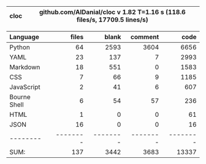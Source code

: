 cloc|github.com/AlDanial/cloc v 1.82  T=1.16 s (118.6 files/s, 17709.5 lines/s)
--- | ---

Language|files|blank|comment|code
:-------|-------:|-------:|-------:|-------:
Python|64|2593|3604|6656
YAML|23|137|7|2993
Markdown|18|551|0|1583
CSS|7|66|9|1185
JavaScript|2|41|6|607
Bourne Shell|6|54|57|236
HTML|1|0|0|61
JSON|16|0|0|16
--------|--------|--------|--------|--------
SUM:|137|3442|3683|13337
